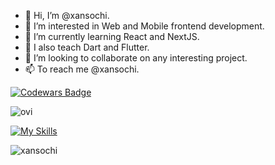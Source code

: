 - 👋 Hi, I’m @xansochi.
- 👀 I’m interested in Web and Mobile frontend development.
- 📜 I’m currently learning React and NextJS.
- 📱 I also teach Dart and Flutter.
- 💞️ I’m looking to collaborate on any interesting project.
- 📫 To reach me @xansochi.

<!--  ![Codewars](https://github.r2v.ch/codewars?user=Xansochi&name=true&top_languages=true&stroke=%23b362ff&theme=purple_dark) -->
<!-- This content will not appear in the rendered Markdown -->
[![Codewars Badge](https://www.codewars.com/users/xansochi/badges/large)](https://www.codewars.com/users/dhanushka)

<img src="https://github-readme-stats.vercel.app/api/top-langs?username=xansochi&show_icons=true&locale=en&layout=compact&theme=chartreuse-dark" alt="ovi" />

[![My Skills](https://skillicons.dev/icons?i=java,kotlin,nodejs,figma&theme=light)](https://skillicons.dev)

<p align="left"> <img src="https://komarev.com/ghpvc/?username=xansochi&label=Profile%20views&color=0e75b6&style=flat" alt="xansochi" /> </p>
